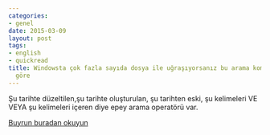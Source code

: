 ```yaml
---
categories:
- genel
date: 2015-03-09
layout: post
tags:
- english
- quickread
title: Windowsta çok fazla sayıda dosya ile uğraşıyorsanız bu arama komutları size
  göre
---
```


Şu tarihte düzeltilen,şu tarihte oluşturulan, şu tarihten eski, şu kelimeleri VE VEYA şu kelimeleri içeren diye epey arama operatörü var.

[Buyrun buradan okuyun](http://windows.microsoft.com/tr-tr/windows7/advanced-tips-for-searching-in-windows)
